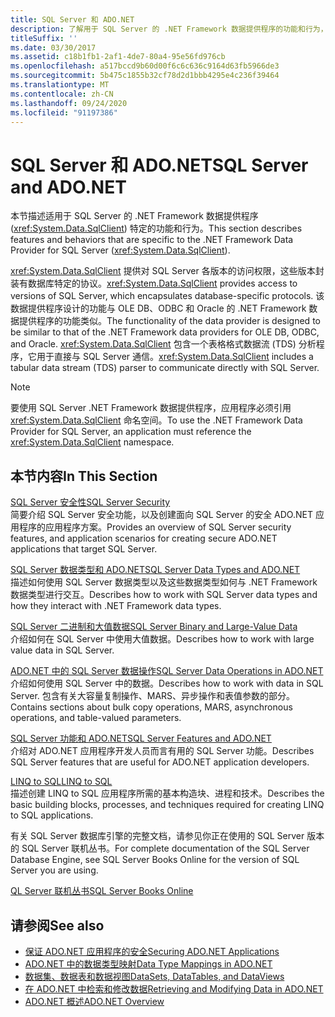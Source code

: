 ```yaml
---
title: SQL Server 和 ADO.NET
description: 了解用于 SQL Server 的 .NET Framework 数据提供程序的功能和行为，用于封装特定于数据库的协议。
titleSuffix: ''
ms.date: 03/30/2017
ms.assetid: c18b1fb1-2af1-4de7-80a4-95e56fd976cb
ms.openlocfilehash: a517bccd9b60d00f6c6c636c9164d63fb5966de3
ms.sourcegitcommit: 5b475c1855b32cf78d2d1bbb4295e4c236f39464
ms.translationtype: MT
ms.contentlocale: zh-CN
ms.lasthandoff: 09/24/2020
ms.locfileid: "91197386"
---
```

# <a name="sql-server-and-adonet"></a><span data-ttu-id="0c143-103">SQL Server 和 ADO.NET</span><span class="sxs-lookup"><span data-stu-id="0c143-103">SQL Server and ADO.NET</span></span>

<span data-ttu-id="0c143-104">本节描述适用于 SQL Server 的 .NET Framework 数据提供程序 (<xref:System.Data.SqlClient>) 特定的功能和行为。</span><span class="sxs-lookup"><span data-stu-id="0c143-104">This section describes features and behaviors that are specific to the .NET Framework Data Provider for SQL Server (<xref:System.Data.SqlClient>).</span></span>  
  
 <span data-ttu-id="0c143-105"><xref:System.Data.SqlClient> 提供对 SQL Server 各版本的访问权限，这些版本封装有数据库特定的协议。</span><span class="sxs-lookup"><span data-stu-id="0c143-105"><xref:System.Data.SqlClient> provides access to versions of SQL Server, which encapsulates database-specific protocols.</span></span> <span data-ttu-id="0c143-106">该数据提供程序设计的功能与 OLE DB、ODBC 和 Oracle 的 .NET Framework 数据提供程序的功能类似。</span><span class="sxs-lookup"><span data-stu-id="0c143-106">The functionality of the data provider is designed to be similar to that of the .NET Framework data providers for OLE DB, ODBC, and Oracle.</span></span> <span data-ttu-id="0c143-107"><xref:System.Data.SqlClient> 包含一个表格格式数据流 (TDS) 分析程序，它用于直接与 SQL Server 通信。</span><span class="sxs-lookup"><span data-stu-id="0c143-107"><xref:System.Data.SqlClient> includes a tabular data stream (TDS) parser to communicate directly with SQL Server.</span></span>  
  
> [!NOTE]
> <span data-ttu-id="0c143-108">要使用 SQL Server .NET Framework 数据提供程序，应用程序必须引用 <xref:System.Data.SqlClient> 命名空间。</span><span class="sxs-lookup"><span data-stu-id="0c143-108">To use the .NET Framework Data Provider for SQL Server, an application must reference the <xref:System.Data.SqlClient> namespace.</span></span>  
  
## <a name="in-this-section"></a><span data-ttu-id="0c143-109">本节内容</span><span class="sxs-lookup"><span data-stu-id="0c143-109">In This Section</span></span>  

 [<span data-ttu-id="0c143-110">SQL Server 安全性</span><span class="sxs-lookup"><span data-stu-id="0c143-110">SQL Server Security</span></span>](sql-server-security.md)  
 <span data-ttu-id="0c143-111">简要介绍 SQL Server 安全功能，以及创建面向 SQL Server 的安全 ADO.NET 应用程序的应用程序方案。</span><span class="sxs-lookup"><span data-stu-id="0c143-111">Provides an overview of SQL Server security features, and application scenarios for creating secure ADO.NET applications that target SQL Server.</span></span>  
  
 [<span data-ttu-id="0c143-112">SQL Server 数据类型和 ADO.NET</span><span class="sxs-lookup"><span data-stu-id="0c143-112">SQL Server Data Types and ADO.NET</span></span>](sql-server-data-types.md)  
 <span data-ttu-id="0c143-113">描述如何使用 SQL Server 数据类型以及这些数据类型如何与 .NET Framework 数据类型进行交互。</span><span class="sxs-lookup"><span data-stu-id="0c143-113">Describes how to work with SQL Server data types and how they interact with .NET Framework data types.</span></span>  
  
 [<span data-ttu-id="0c143-114">SQL Server 二进制和大值数据</span><span class="sxs-lookup"><span data-stu-id="0c143-114">SQL Server Binary and Large-Value Data</span></span>](sql-server-binary-and-large-value-data.md)  
 <span data-ttu-id="0c143-115">介绍如何在 SQL Server 中使用大值数据。</span><span class="sxs-lookup"><span data-stu-id="0c143-115">Describes how to work with large value data in SQL Server.</span></span>  
  
 [<span data-ttu-id="0c143-116">ADO.NET 中的 SQL Server 数据操作</span><span class="sxs-lookup"><span data-stu-id="0c143-116">SQL Server Data Operations in ADO.NET</span></span>](sql-server-data-operations.md)  
 <span data-ttu-id="0c143-117">介绍如何使用 SQL Server 中的数据。</span><span class="sxs-lookup"><span data-stu-id="0c143-117">Describes how to work with data in SQL Server.</span></span> <span data-ttu-id="0c143-118">包含有关大容量复制操作、MARS、异步操作和表值参数的部分。</span><span class="sxs-lookup"><span data-stu-id="0c143-118">Contains sections about bulk copy operations, MARS, asynchronous operations, and table-valued parameters.</span></span>  
  
 [<span data-ttu-id="0c143-119">SQL Server 功能和 ADO.NET</span><span class="sxs-lookup"><span data-stu-id="0c143-119">SQL Server Features and ADO.NET</span></span>](sql-server-features-and-adonet.md)  
 <span data-ttu-id="0c143-120">介绍对 ADO.NET 应用程序开发人员而言有用的 SQL Server 功能。</span><span class="sxs-lookup"><span data-stu-id="0c143-120">Describes SQL Server features that are useful for ADO.NET application developers.</span></span>  
  
 [<span data-ttu-id="0c143-121">LINQ to SQL</span><span class="sxs-lookup"><span data-stu-id="0c143-121">LINQ to SQL</span></span>](./linq/index.md)  
 <span data-ttu-id="0c143-122">描述创建 LINQ to SQL 应用程序所需的基本构造块、进程和技术。</span><span class="sxs-lookup"><span data-stu-id="0c143-122">Describes the basic building blocks, processes, and techniques required for creating LINQ to SQL applications.</span></span>  
  
 <span data-ttu-id="0c143-123">有关 SQL Server 数据库引擎的完整文档，请参见你正在使用的 SQL Server 版本的 SQL Server 联机丛书。</span><span class="sxs-lookup"><span data-stu-id="0c143-123">For complete documentation of the SQL Server Database Engine, see SQL Server Books Online for the version of SQL Server you are using.</span></span>  
  
 [<span data-ttu-id="0c143-124">QL Server 联机丛书</span><span class="sxs-lookup"><span data-stu-id="0c143-124">SQL Server Books Online</span></span>](/sql/sql-server/sql-server-technical-documentation)  
  
## <a name="see-also"></a><span data-ttu-id="0c143-125">请参阅</span><span class="sxs-lookup"><span data-stu-id="0c143-125">See also</span></span>

- [<span data-ttu-id="0c143-126">保证 ADO.NET 应用程序的安全</span><span class="sxs-lookup"><span data-stu-id="0c143-126">Securing ADO.NET Applications</span></span>](../securing-ado-net-applications.md)
- [<span data-ttu-id="0c143-127">ADO.NET 中的数据类型映射</span><span class="sxs-lookup"><span data-stu-id="0c143-127">Data Type Mappings in ADO.NET</span></span>](../data-type-mappings-in-ado-net.md)
- [<span data-ttu-id="0c143-128">数据集、数据表和数据视图</span><span class="sxs-lookup"><span data-stu-id="0c143-128">DataSets, DataTables, and DataViews</span></span>](../dataset-datatable-dataview/index.md)
- [<span data-ttu-id="0c143-129">在 ADO.NET 中检索和修改数据</span><span class="sxs-lookup"><span data-stu-id="0c143-129">Retrieving and Modifying Data in ADO.NET</span></span>](../retrieving-and-modifying-data.md)
- [<span data-ttu-id="0c143-130">ADO.NET 概述</span><span class="sxs-lookup"><span data-stu-id="0c143-130">ADO.NET Overview</span></span>](../ado-net-overview.md)
